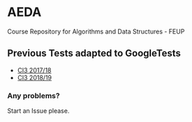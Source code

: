 # AEDA
Course Repository for Algorithms and Data Structures - FEUP


## Previous Tests adapted to GoogleTests

- [CI3 2017/18](https://mega.nz/#!Ofx0jKSJ!GYRZWncjCRhsa92NFQMlBfpVS6tJQsfd5xauchgOiY8)
- [CI3 2018/19](https://mega.nz/#!6GxEGQAL!lRolRmRhVvkzWoRydXe1LPNzubMbqUrNaJpF7gpd8po)

### Any problems?
Start an Issue please.
